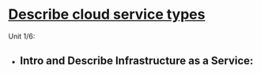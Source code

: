 # [Describe cloud service types](https://learn.microsoft.com/en-us/training/modules/describe-cloud-service-types/)

Unit 1/6:
  - Intro and Describe Infrastructure as a Service:
    - 


